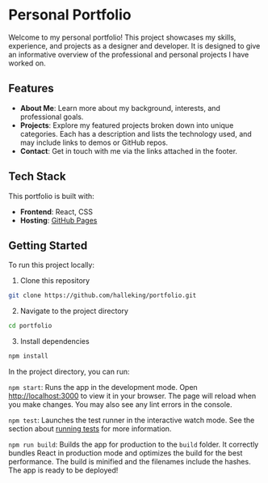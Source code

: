 # Personal Portfolio
Welcome to my personal portfolio! This project showcases my skills, experience, and projects as a designer and developer. It is designed to give an informative overview of the professional and personal projects I have worked on.

## Features
- **About Me**: Learn more about my background, interests, and professional goals.
- **Projects**: Explore my featured projects broken down into unique categories. Each has a description and lists the technology used, and may include links to demos or GitHub repos.
- **Contact**: Get in touch with me via the links attached in the footer.

## Tech Stack
This portfolio is built with:
- **Frontend**: React, CSS
- **Hosting**: [GitHub Pages](https://pages.github.com/)

## Getting Started
To run this project locally:
1. Clone this repository
  ```bash
  git clone https://github.com/halleking/portfolio.git
  ```
2. Navigate to the project directory
  ```bash
  cd portfolio
  ```
3. Install dependencies
  ```bash
  npm install
  ```

In the project directory, you can run:

`npm start`: Runs the app in the development mode. Open [http://localhost:3000](http://localhost:3000) to view it in your browser. The page will reload when you make changes. You may also see any lint errors in the console.

`npm test`: Launches the test runner in the interactive watch mode. See the section about [running tests](https://facebook.github.io/create-react-app/docs/running-tests) for more information.

`npm run build`: Builds the app for production to the `build` folder. It correctly bundles React in production mode and optimizes the build for the best performance. The build is minified and the filenames include the hashes. The app is ready to be deployed!
